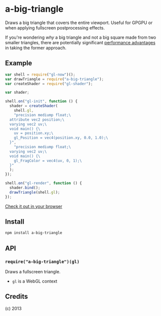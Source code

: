 # a-big-triangle

Draws a big triangle that covers the entire viewport. Useful for GPGPU or when applying fullscreen postprocessing effects.

If you're wondering _why_ a big triangle and not a big square made from two smaller triangles, there are potentially significant [performance advantages](http://michaldrobot.com/2014/04/01/gcn-execution-patterns-in-full-screen-passes/) in taking the former approach.

## Example

```javascript
var shell = require("gl-now")();
var drawTriangle = require("a-big-triangle");
var createShader = require("gl-shader");

var shader;

shell.on("gl-init", function () {
  shader = createShader(
    shell.gl,
    "precision mediump float;\
  attribute vec2 position;\
  varying vec2 uv;\
  void main() {\
    uv = position.xy;\
    gl_Position = vec4(position.xy, 0.0, 1.0);\
  }",
    "precision mediump float;\
  varying vec2 uv;\
  void main() {\
    gl_FragColor = vec4(uv, 0, 1);\
  }"
  );
});

shell.on("gl-render", function () {
  shader.bind();
  drawTriangle(shell.gl);
});
```

[Check it out in your browser](http://mikolalysenko.github.io/a-big-triangle/)

## Install

```sh
npm install a-big-triangle
```

## API

### `require("a-big-triangle")(gl)`

Draws a fullscreen triangle.

- `gl` is a WebGL context

## Credits

(c) 2013
